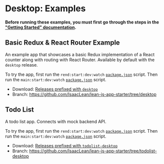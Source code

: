# Desktop: Examples
**Before running these examples, you must first go through the steps in the ["Getting Started" documentation](getting_started.md).**

## Basic Redux & React Router Example
An example app that showcases a basic Redux implementation of a React counter along with routing with React Router. Available by default with the `desktop` release.

To try the app, first run the `rend:start:dev:watch` [`package.json`](../../../package.json) script. Then run the `main:start:dev:watch` [`package.json`](../../../package.json) script.

* Download: [Releases prefixed with `desktop`](https://github.com/IsaacLean/lean-js-app-starter/releases)
* Branch: https://github.com/IsaacLean/lean-js-app-starter/tree/desktop

## Todo List
A todo list app. Connects with mock backend API.

To try the app, first run the `rend:start:dev:watch` [`package.json`](../../../package.json) script. Then run the `main:start:dev:watch` [`package.json`](../../../package.json) script.

* Download: [Releases prefixed with `todolist-desktop`](https://github.com/IsaacLean/lean-js-app-starter/releases)
* Branch: https://github.com/IsaacLean/lean-js-app-starter/tree/todolist-desktop